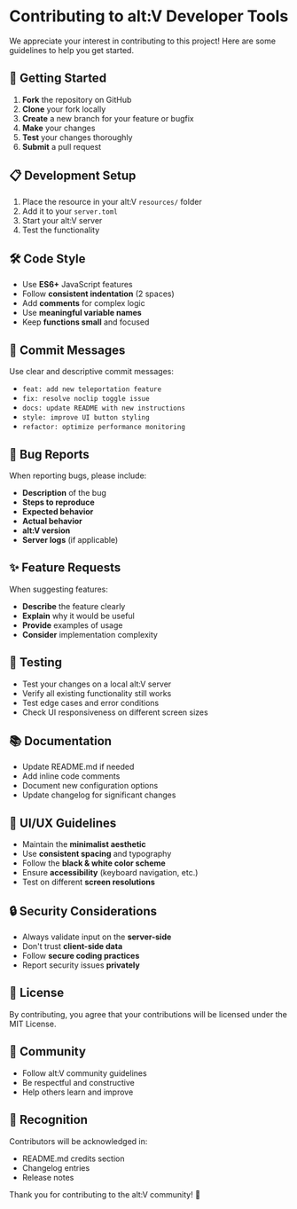 # Contributing to alt:V Developer Tools

We appreciate your interest in contributing to this project! Here are some guidelines to help you get started.

## 🚀 Getting Started

1. **Fork** the repository on GitHub
2. **Clone** your fork locally
3. **Create** a new branch for your feature or bugfix
4. **Make** your changes
5. **Test** your changes thoroughly
6. **Submit** a pull request

## 📋 Development Setup

1. Place the resource in your alt:V `resources/` folder
2. Add it to your `server.toml`
3. Start your alt:V server
4. Test the functionality

## 🛠️ Code Style

- Use **ES6+** JavaScript features
- Follow **consistent indentation** (2 spaces)
- Add **comments** for complex logic
- Use **meaningful variable names**
- Keep **functions small** and focused

## 📝 Commit Messages

Use clear and descriptive commit messages:

- `feat: add new teleportation feature`
- `fix: resolve noclip toggle issue`
- `docs: update README with new instructions`
- `style: improve UI button styling`
- `refactor: optimize performance monitoring`

## 🐛 Bug Reports

When reporting bugs, please include:

- **Description** of the bug
- **Steps to reproduce**
- **Expected behavior**
- **Actual behavior**
- **alt:V version**
- **Server logs** (if applicable)

## ✨ Feature Requests

When suggesting features:

- **Describe** the feature clearly
- **Explain** why it would be useful
- **Provide** examples of usage
- **Consider** implementation complexity

## 🧪 Testing

- Test your changes on a local alt:V server
- Verify all existing functionality still works
- Test edge cases and error conditions
- Check UI responsiveness on different screen sizes

## 📚 Documentation

- Update README.md if needed
- Add inline code comments
- Document new configuration options
- Update changelog for significant changes

## 🎨 UI/UX Guidelines

- Maintain the **minimalist aesthetic**
- Use **consistent spacing** and typography
- Follow the **black & white color scheme**
- Ensure **accessibility** (keyboard navigation, etc.)
- Test on different **screen resolutions**

## 🔒 Security Considerations

- Always validate input on the **server-side**
- Don't trust **client-side data**
- Follow **secure coding practices**
- Report security issues **privately**

## 📜 License

By contributing, you agree that your contributions will be licensed under the MIT License.

## 💬 Community

- Follow alt:V community guidelines
- Be respectful and constructive
- Help others learn and improve

## 🙏 Recognition

Contributors will be acknowledged in:
- README.md credits section
- Changelog entries
- Release notes

Thank you for contributing to the alt:V community! 🎉 